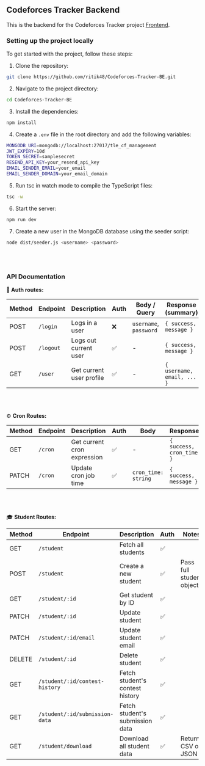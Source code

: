 ## Codeforces Tracker Backend

This is the backend for the Codeforces Tracker project [Frontend](https://github.com/ritik48/Codeforces-Tracker-FE).

### Setting up the project locally

To get started with the project, follow these steps:

1. Clone the repository:

```bash
git clone https://github.com/ritik48/Codeforces-Tracker-BE.git
```

2. Navigate to the project directory:

```bash
cd Codeforces-Tracker-BE
```

3. Install the dependencies:

```bash
npm install
```

4. Create a `.env` file in the root directory and add the following variables:

```bash
MONGODB_URI=mongodb://localhost:27017/tle_cf_management
JWT_EXPIRY=10d
TOKEN_SECRET=samplesecret
RESEND_API_KEY=your_resend_api_key
EMAIL_SENDER_EMAIL=your_email
EMAIL_SENDER_DOMAIN=your_email_domain
```

5. Run tsc in watch mode to compile the TypeScript files:

```bash
tsc -w
```

6. Start the server:

```bash
npm run dev
```

7. Create a new user in the MongoDB database using the seeder script:

```bash
node dist/seeder.js <username> <password>
```

<br>
<br>

### API Documentation

**🔐 Auth routes:**

| Method | Endpoint  | Description              | Auth | Body / Query           | Response (summary)         |
| ------ | --------- | ------------------------ | ---- | ---------------------- | -------------------------- |
| POST   | `/login`  | Logs in a user           | ❌   | `username`, `password` | `{ success, message }`     |
| POST   | `/logout` | Logs out current user    | ✅   | -                      | `{ success, message }`     |
| GET    | `/user`   | Get current user profile | ✅   | -                      | `{ username, email, ... }` |


<br>
<br>

⚙️ **Cron Routes:**

| Method | Endpoint | Description                 | Auth | Body                | Response                 |
| ------ | -------- | --------------------------- | ---- | ------------------- | ------------------------ |
| GET    | `/cron`  | Get current cron expression | ✅   | -                   | `{ success, cron_time }` |
| PATCH  | `/cron`  | Update cron job time        | ✅   | `cron_time: string` | `{ success, message }`   |

<br>
<br>

🎓 **Student Routes:**

| Method | Endpoint                       | Description                     | Auth | Notes                    |
| ------ | ------------------------------ | ------------------------------- | ---- | ------------------------ |
| GET    | `/student`                     | Fetch all students              | ✅   |                          |
| POST   | `/student`                     | Create a new student            | ✅   | Pass full student object |
| GET    | `/student/:id`                 | Get student by ID               | ✅   |                          |
| PATCH  | `/student/:id`                 | Update student                  | ✅   |                          |
| PATCH  | `/student/:id/email`           | Update student email            | ✅   |                          |
| DELETE | `/student/:id`                 | Delete student                  | ✅   |                          |
| GET    | `/student/:id/contest-history` | Fetch student's contest history | ✅   |                          |
| GET    | `/student/:id/submission-data` | Fetch student's submission data | ✅   |                          |
| GET    | `/student/download`            | Download all student data       | ✅   | Returns CSV or JSON      |
